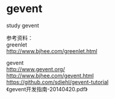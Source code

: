 # gevent
<p>study gevent</p>
<p>参考资料：<br>
greenlet<br>
<a href="http://www.bjhee.com/greenlet.html">http://www.bjhee.com/greenlet.html</a></p>
<p>gevent<br>
<a href="http://www.gevent.org/">http://www.gevent.org/</a><br>
<a href="http://www.bjhee.com/gevent.html">http://www.bjhee.com/gevent.html</a><br>
<a href="https://github.com/sdiehl/gevent-tutorial">https://github.com/sdiehl/gevent-tutorial</a><br>
《gevent开发指南-20140420.pdf》</p>